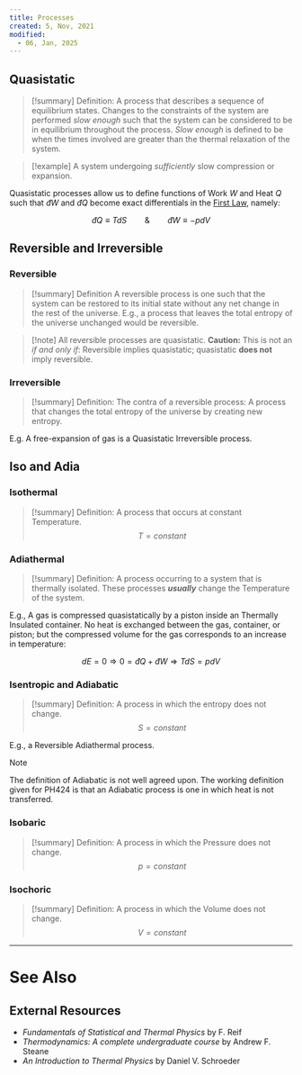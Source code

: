 ```yaml
---
title: Processes
created: 5, Nov, 2021
modified:
  - 06, Jan, 2025
---
```


## Quasistatic

> [!summary] Definition: 
> A process that describes a sequence of equilibrium states. Changes to the constraints of the system are performed *slow enough* such that the system can be considered to be in equilibrium throughout the process. *Slow enough* is defined to be when the times involved are greater than the thermal relaxation of the system.

> [!example]
> A system undergoing *sufficiently* slow compression or expansion.

Quasistatic processes allow us to define functions of Work $W$ and Heat $Q$ such that $\newcommand\dbar{đ}\dbar W$ and $\newcommand\dbar{đ}\dbar Q$ become exact differentials in the [First Law](/physics/Thermodynamics/ThermoLaws#The-First.md), namely:

$$\newcommand\dbar{đ}\dbar Q\equiv TdS\qquad\&\qquad\dbar W\equiv -pdV$$

## Reversible and Irreversible

### Reversible

 >[!summary] Definition 
 >A reversible process is one such that the system can be restored to its initial state without any net change in the rest of the universe. E.g., a process that leaves the total entropy of the universe unchanged would be reversible.

>[!note] All reversible processes are quasistatic.
**Caution:** This is not an *if and only if*: Reversible implies quasistatic; quasistatic **does not** imply reversible.

### Irreversible

> [!summary] Definition: 
> The contra of a reversible process: A process that changes the total entropy of the universe by creating new entropy.

E.g. A free-expansion of gas is a Quasistatic Irreversible process.

## Iso and Adia

### Isothermal

> [!summary] Definition: 
> A process that occurs at constant Temperature. $$T = constant$$

### Adiathermal

> [!summary] Definition: 
> A process occurring to a system that is thermally isolated. These processes ***usually*** change the Temperature of the system.

E.g., A gas is compressed quasistatically by a piston inside an Thermally Insulated container. No heat is exchanged between the gas, container, or piston; but the compressed volume for the gas corresponds to an increase in temperature:

$$\newcommand\dbar{đ} dE = 0\Rightarrow 0 = \dbar Q + \dbar W\Rightarrow TdS = pdV$$

### Isentropic and Adiabatic

>[!summary] Definition: 
>A process in which the entropy does not change. $$S=constant$$

E.g., a Reversible Adiathermal process.

>[!note] 
>The definition of Adiabatic is not well agreed upon. The working definition given for PH424 is that an Adiabatic process is one in which heat is not transferred.

### Isobaric

>[!summary] Definition:
>A process in which the Pressure does not change. $$p=constant$$

### Isochoric

>[!summary] Definition:
>A process in which the Volume does not change. $$V=constant$$

---

# See Also

## External Resources

- *Fundamentals of Statistical and Thermal Physics* by F. Reif
- *Thermodynamics: A complete undergraduate course* by Andrew F. Steane
- *An Introduction to Thermal Physics* by Daniel V. Schroeder

